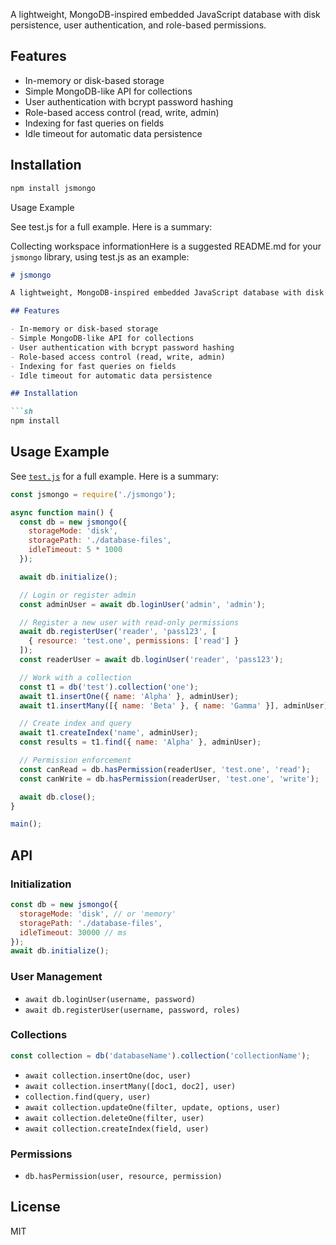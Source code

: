 
A lightweight, MongoDB-inspired embedded JavaScript database with disk persistence, user authentication, and role-based permissions.

## Features

- In-memory or disk-based storage
- Simple MongoDB-like API for collections
- User authentication with bcrypt password hashing
- Role-based access control (read, write, admin)
- Indexing for fast queries on fields
- Idle timeout for automatic data persistence

## Installation

```sh
npm install jsmongo
```

Usage Example

See test.js for a full example. Here is a summary:

Collecting workspace informationHere is a suggested README.md for your `jsmongo` library, using test.js as an example:

```md
# jsmongo

A lightweight, MongoDB-inspired embedded JavaScript database with disk persistence, user authentication, and role-based permissions.

## Features

- In-memory or disk-based storage
- Simple MongoDB-like API for collections
- User authentication with bcrypt password hashing
- Role-based access control (read, write, admin)
- Indexing for fast queries on fields
- Idle timeout for automatic data persistence

## Installation

```sh
npm install
```

## Usage Example

See [`test.js`](test.js) for a full example. Here is a summary:

```js
const jsmongo = require('./jsmongo');

async function main() {
  const db = new jsmongo({
    storageMode: 'disk',
    storagePath: './database-files',
    idleTimeout: 5 * 1000
  });

  await db.initialize();

  // Login or register admin
  const adminUser = await db.loginUser('admin', 'admin');

  // Register a new user with read-only permissions
  await db.registerUser('reader', 'pass123', [
    { resource: 'test.one', permissions: ['read'] }
  ]);
  const readerUser = await db.loginUser('reader', 'pass123');

  // Work with a collection
  const t1 = db('test').collection('one');
  await t1.insertOne({ name: 'Alpha' }, adminUser);
  await t1.insertMany([{ name: 'Beta' }, { name: 'Gamma' }], adminUser);

  // Create index and query
  await t1.createIndex('name', adminUser);
  const results = t1.find({ name: 'Alpha' }, adminUser);

  // Permission enforcement
  const canRead = db.hasPermission(readerUser, 'test.one', 'read');
  const canWrite = db.hasPermission(readerUser, 'test.one', 'write');

  await db.close();
}

main();
```

## API

### Initialization

```js
const db = new jsmongo({
  storageMode: 'disk', // or 'memory'
  storagePath: './database-files',
  idleTimeout: 30000 // ms
});
await db.initialize();
```

### User Management

- `await db.loginUser(username, password)`
- `await db.registerUser(username, password, roles)`

### Collections

```js
const collection = db('databaseName').collection('collectionName');
```

- `await collection.insertOne(doc, user)`
- `await collection.insertMany([doc1, doc2], user)`
- `collection.find(query, user)`
- `await collection.updateOne(filter, update, options, user)`
- `await collection.deleteOne(filter, user)`
- `await collection.createIndex(field, user)`

### Permissions

- `db.hasPermission(user, resource, permission)`

## License

MIT
```

